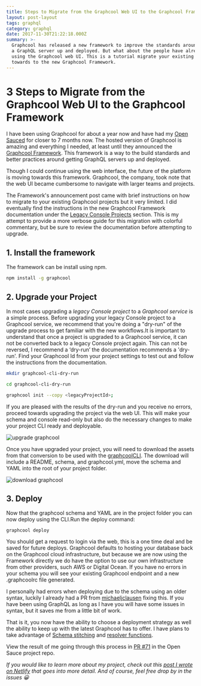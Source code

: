 ```yaml
---
title: Steps to Migrate from the Graphcool Web UI to the Graphcool Framework
layout: post-layout
tags: graphql
category: graphql
date: 2017-11-30T21:22:18.000Z
summary: >-
  Graphcool has released a new framework to improve the standards around getting
  a GraphQL server up and deployed. But what about the people have already been
  using the Graphcool web UI. This is a tutorial migrate your existing project
  towards to the new Graphcool Framework.
---
```

# 3 Steps to Migrate from the Graphcool Web UI to the Graphcool Framework

I have been using Graphcool for about a year now and have had my [Open Sauced](https://github.com/bdougie/open-sauced) for closer to 7 months now. The hosted version of Graphcool is amazing and everything I needed, at least until they announced the [Graphcool Framework](https://blog.graph.cool/graphcool-framework-preview-ff42081b1333). This framework is a way to the build standards and better practices around getting GraphQL servers up and deployed.

Though I could continue using the web interface, the future of the platform is moving towards this framework. Graphcool, the company, took note that the web UI became cumbersome to navigate with larger teams and projects.

The Framework's announcement post came with brief instructions on how to migrate to your existing Graphcool projects but it very limited. I did eventually find the instructions in the new Graphcool Framework documentation under the [Legacy Console Projects](https://www.graph.cool/docs/reference/service-definition/legacy-console-projects-aemieb1aev#actual-upgrade-process) section. This is my attempt to provide a more verbose guide for this migration with colorful commentary, but be sure to review the documentation before attempting to upgrade.

## 1. Install the framework

The framework can be install using npm.

```sh
npm install -g graphcool
```

## 2. Upgrade your Project

In most cases upgrading a *legacy Console project* to a *Graphcool service* is a simple process. Before upgrading your legacy Console project to a Graphcool service, we recommend that you're doing a "dry-run" of the upgrade process to get familiar with the new workflows.It is important to understand that once a project is upgraded to a Graphcool service, it can not be converted back to a legacy Console project again. This can not be reversed, I recommend a ‘dry-run’ the documentation recommends a 'dry-run'. Find your Graphcool Id from your project settings to test out and follow the instructions from the documentation.

```sh
mkdir graphcool-cli-dry-run

cd graphcool-cli-dry-run

graphcool init --copy <legacyProjectId>;
```

If you are pleased with the results of the dry-run and you receive no errors, proceed towards upgrading the project via the web UI. This will make your schema and console read-only but also do the necessary changes to make your project CLI ready and deployable.

![upgrade graphcool](/img/uploads/upgrade-graphcool-console.png)

Once you have upgraded your project, you will need to download the assets from that conversion to be used with the [graphcoolCLI](https://www.graph.cool/docs/reference/graphcool-cli/overview-zboghez5go/). The download will include a README, schema, and graphcool.yml, move the schema and YAML into the root of your project folder.

![download graphcool](/img/uploads/download-graphcool.png)

## 3. Deploy

Now that the graphcool schema and YAML are in the project folder you can now deploy using the CLI.Run the deploy command:

```
graphcool deploy
```

You should get a request to login via the web, this is a one time deal and be saved for future deploys. Graphcool defaults to hosting your database back on the Graphcool cloud infrastructure, but because we are now using the Framework directly we do have the option to use our own infrastructure from other providers, such AWS or Digital Ocean. If you have no errors in your schema you will see your existing Graphcool endpoint and a new .graphcoolrc file generated.

I personally had errors when deploying due to the schema using an older syntax, luckily I already had a PR from [michaeljclausen](https://github.com/bdougie/open-sauced/pull/67) fixing this. If you have been using GraphQL as long as I have you will have some issues in syntax, but it saves me from a little bit of work.

That is it, you now have the ability to choose a deployment strategy as well the ability to keep up with the latest Graphcool has to offer. I have plans to take advantage of [Schema stitching](https://github.com/bdougie/open-sauced/issues/45) and [resolver functions](https://blog.graph.cool/extend-your-graphcool-api-with-resolvers-ca0f0270bca7).

View the result of me going through this process in [PR #71](https://github.com/bdougie/open-sauced/pull/71) in the Open Sauce project repo.

*If you would like to learn more about my project, check out this [post I wrote on Netlify](https://www.netlify.com/blog/2017/05/16/using-graphql-to-manage-open-source-repositories/) that goes into more detail. And of course, feel free drop by in the issues 😀*
